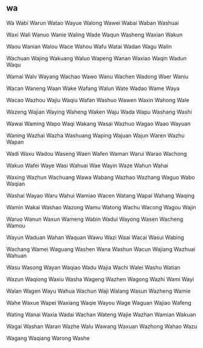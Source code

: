 wa
---

Wa Wabi Warun Watao Wayue Walong Wawei Wabai Waban Washuai

Waxi Wali Wanuo Wanie Waling Wade Waqun Washeng Waxian Wakun

Waou Wanian Walou Wace Wahou Wafu Watai Wadan Wagu Walin

Wachuan Wajing Wakuang Waluo Wapeng Wanan Waxiao Waqin Wadun Waqu

Wamai Walv Wayang Wachao Wawo Wanu Wachen Wadong Waer Waniu

Wacan Waneng Waan Wake Wafang Walun Wate Wadao Wame Waya

Wacao Wazhou Wajiu Waqiu Wafan Washuo Wawen Waxin Wahong Wale

Wazeng Wajian Waying Waheng Waken Waju Wada Wapu Washang Washi

Wawai Waming Wapo Waqi Wakang Wasai Wazhuo Wagao Waao Wayuan

Waning Wazhai Wazha Washuang Waping Wajuan Wajun Waren Wazhu Wapan

Wadi Waxu Wadou Waseng Waen Wafen Waman Warui Warao Wachong

Wakuo Wafei Waye Wasi Wahuai Wae Wayin Waze Wahun Wahai

Waxing Wazhun Wachuang Wawa Wabang Wazhao Wazhang Waguo Wabo   Waqian

Washai Wayao Waru Wahui Wamiao Wacen Watang Wapai Wahang Waqing

Wamin Wakai Washao Wazong Wamu Watong Wachu Wacong Wagou Wajin

Waruo Wanun Waxun Wameng Wabin Wadui Wayong Wasen Wacheng Wamou

Wayun Waduan Wahan Waquan Wawu Wazi Waai Wacai Wasui Wabing

Wachang Wamei Waguang Washen Wana Washun Wacun Wajiang Wazhuai Wahuan

Wasu Wasong Wayan Waqiao Wadu Wajia Wachi Walei Washu Watian

Wazun Waqiong Waxiu Washa Wageng Wazhen Wagong Wazhi Wami Wayi

Walan Wagen Wayu Wahua Wachun Waji Walang Wasun Wazheng Wamie

Wahe Waxue Wapei Waxiang Waqie Wayou Wage Waguan Wajiao Wafeng

Wating Wanai Waxia Wadai Wachan Wateng Wajie Wazhan Wamian Wakuan

Wagai Washan Waran Wazhe Walu Wawang Waxuan Wazhong Wahao Wazu

Wagang Waqiang Warong Washe 